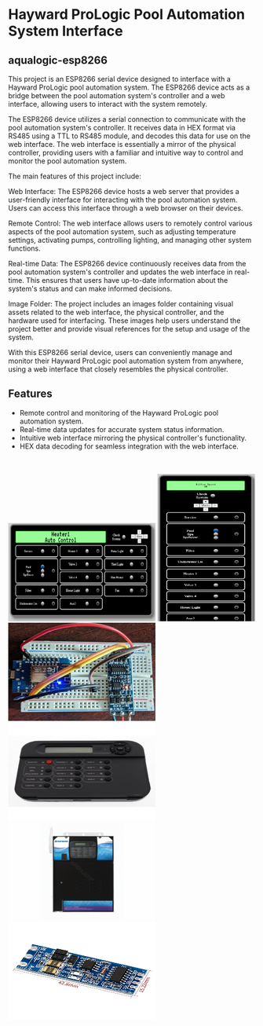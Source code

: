 # Hayward ProLogic Pool Automation System Interface 

## aqualogic-esp8266

This project is an ESP8266 serial device designed to interface with a Hayward ProLogic pool automation system. The ESP8266 device acts as a bridge between the pool automation system's controller and a web interface, allowing users to interact with the system remotely.

The ESP8266 device utilizes a serial connection to communicate with the pool automation system's controller. It receives data in HEX format via RS485 using a TTL to RS485 module, and decodes this data for use on the web interface. The web interface is essentially a mirror of the physical controller, providing users with a familiar and intuitive way to control and monitor the pool automation system.

The main features of this project include:

Web Interface: The ESP8266 device hosts a web server that provides a user-friendly interface for interacting with the pool automation system. Users can access this interface through a web browser on their devices.

Remote Control: The web interface allows users to remotely control various aspects of the pool automation system, such as adjusting temperature settings, activating pumps, controlling lighting, and managing other system functions.

Real-time Data: The ESP8266 device continuously receives data from the pool automation system's controller and updates the web interface in real-time. This ensures that users have up-to-date information about the system's status and can make informed decisions.

Image Folder: The project includes an images folder containing visual assets related to the web interface, the physical controller, and the hardware used for interfacing. These images help users understand the project better and provide visual references for the setup and usage of the system.

With this ESP8266 serial device, users can conveniently manage and monitor their Hayward ProLogic pool automation system from anywhere, using a web interface that closely resembles the physical controller.

## Features

- Remote control and monitoring of the Hayward ProLogic pool automation system.
- Real-time data updates for accurate system status information.
- Intuitive web interface mirroring the physical controller's functionality.
- HEX data decoding for seamless integration with the web interface.
<br />
<br />
<img src="images/desktop.png" alt="Image Description" width="300" height="200">
<img src="images/phone.PNG" alt="Image Description" width="200" height="300">
<img src="images/hardware.jpg" alt="Image Description" width="300" height="200">
<img src="images/display.jpg" alt="Image Description" width="300" height="200">
<img src="images/prologic.jpg" alt="Image Description" width="300" height="200">
<img src="images/RS485_module.jpg" alt="Image Description" width="300" height="200">
